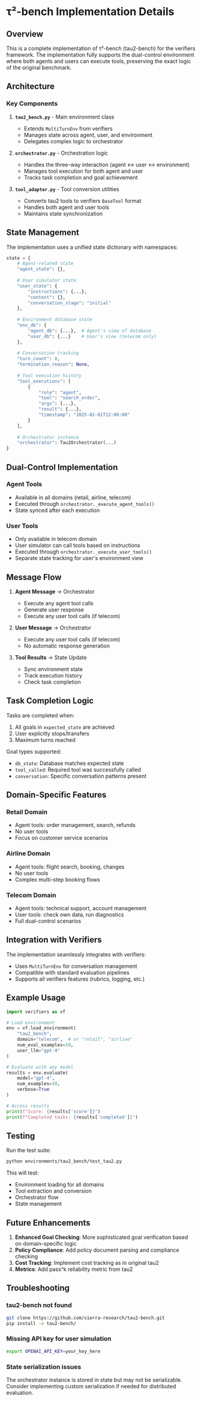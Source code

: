 # τ²-bench Implementation Details

## Overview

This is a complete implementation of τ²-bench (tau2-bench) for the verifiers framework. The implementation fully supports the dual-control environment where both agents and users can execute tools, preserving the exact logic of the original benchmark.

## Architecture

### Key Components

1. **`tau2_bench.py`** - Main environment class
   - Extends `MultiTurnEnv` from verifiers
   - Manages state across agent, user, and environment
   - Delegates complex logic to orchestrator

2. **`orchestrator.py`** - Orchestration logic
   - Handles the three-way interaction (agent ↔ user ↔ environment)
   - Manages tool execution for both agent and user
   - Tracks task completion and goal achievement

3. **`tool_adapter.py`** - Tool conversion utilities
   - Converts tau2 tools to verifiers `BaseTool` format
   - Handles both agent and user tools
   - Maintains state synchronization

## State Management

The implementation uses a unified state dictionary with namespaces:

```python
state = {
    # Agent-related state
    "agent_state": {},
    
    # User simulator state
    "user_state": {
        "instructions": {...},
        "context": {},
        "conversation_stage": "initial"
    },
    
    # Environment database state
    "env_db": {
        "agent_db": {...},  # Agent's view of database
        "user_db": {...}    # User's view (telecom only)
    },
    
    # Conversation tracking
    "turn_count": 0,
    "termination_reason": None,
    
    # Tool execution history
    "tool_executions": [
        {
            "role": "agent",
            "tool": "search_order",
            "args": {...},
            "result": {...},
            "timestamp": "2025-01-01T12:00:00"
        }
    ],
    
    # Orchestrator instance
    "orchestrator": Tau2Orchestrator(...)
}
```

## Dual-Control Implementation

### Agent Tools
- Available in all domains (retail, airline, telecom)
- Executed through `orchestrator._execute_agent_tools()`
- State synced after each execution

### User Tools
- Only available in telecom domain
- User simulator can call tools based on instructions
- Executed through `orchestrator._execute_user_tools()`
- Separate state tracking for user's environment view

## Message Flow

1. **Agent Message** → Orchestrator
   - Execute any agent tool calls
   - Generate user response
   - Execute any user tool calls (if telecom)

2. **User Message** → Orchestrator
   - Execute any user tool calls (if telecom)
   - No automatic response generation

3. **Tool Results** → State Update
   - Sync environment state
   - Track execution history
   - Check task completion

## Task Completion Logic

Tasks are completed when:
1. All goals in `expected_state` are achieved
2. User explicitly stops/transfers
3. Maximum turns reached

Goal types supported:
- `db_state`: Database matches expected state
- `tool_called`: Required tool was successfully called
- `conversation`: Specific conversation patterns present

## Domain-Specific Features

### Retail Domain
- Agent tools: order management, search, refunds
- No user tools
- Focus on customer service scenarios

### Airline Domain
- Agent tools: flight search, booking, changes
- No user tools
- Complex multi-step booking flows

### Telecom Domain
- Agent tools: technical support, account management
- User tools: check own data, run diagnostics
- Full dual-control scenarios

## Integration with Verifiers

The implementation seamlessly integrates with verifiers:
- Uses `MultiTurnEnv` for conversation management
- Compatible with standard evaluation pipelines
- Supports all verifiers features (rubrics, logging, etc.)

## Example Usage

```python
import verifiers as vf

# Load environment
env = vf.load_environment(
    "tau2_bench",
    domain="telecom",  # or "retail", "airline"
    num_eval_examples=10,
    user_llm="gpt-4"
)

# Evaluate with any model
results = env.evaluate(
    model="gpt-4",
    num_examples=10,
    verbose=True
)

# Access results
print(f"Score: {results['score']}")
print(f"Completed tasks: {results['completed']}")
```

## Testing

Run the test suite:
```bash
python environments/tau2_bench/test_tau2.py
```

This will test:
- Environment loading for all domains
- Tool extraction and conversion
- Orchestrator flow
- State management

## Future Enhancements

1. **Enhanced Goal Checking**: More sophisticated goal verification based on domain-specific logic
2. **Policy Compliance**: Add policy document parsing and compliance checking
3. **Cost Tracking**: Implement cost tracking as in original tau2
4. **Metrics**: Add pass^k reliability metric from tau2

## Troubleshooting

### tau2-bench not found
```bash
git clone https://github.com/sierra-research/tau2-bench.git
pip install -e tau2-bench/
```

### Missing API key for user simulation
```bash
export OPENAI_API_KEY=your_key_here
```

### State serialization issues
The orchestrator instance is stored in state but may not be serializable. Consider implementing custom serialization if needed for distributed evaluation.
